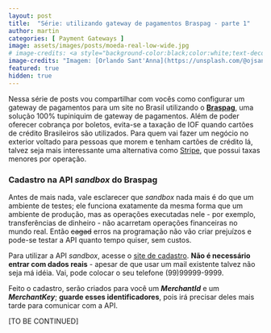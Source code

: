 ```yaml
---
layout: post
title:  "Série: utilizando gateway de pagamentos Braspag - parte 1"
author: martin
categories: [ Payment Gateways ]
image: assets/images/posts/moeda-real-low-wide.jpg
# image-credits: <a style="background-color:black;color:white;text-decoration:none;padding:4px 6px;font-family:-apple-system, BlinkMacSystemFont, &quot;San Francisco&quot;, &quot;Helvetica Neue&quot;, Helvetica, Ubuntu, Roboto, Noto, &quot;Segoe UI&quot;, Arial, sans-serif;font-size:12px;font-weight:bold;line-height:1.2;display:inline-block;border-radius:3px" href="https://unsplash.com/@ojsant?utm_medium=referral&amp;utm_campaign=photographer-credit&amp;utm_content=creditBadge" target="_blank" rel="noopener noreferrer" title="Download free do whatever you want high-resolution photos from ORLANDO SANT&#x27;ANNA"><span style="display:inline-block;padding:2px 3px"><svg xmlns="http://www.w3.org/2000/svg" style="height:12px;width:auto;position:relative;vertical-align:middle;top:-2px;fill:white" viewBox="0 0 32 32"><title>unsplash-logo</title><path d="M10 9V0h12v9H10zm12 5h10v18H0V14h10v9h12v-9z"></path></svg></span><span style="display:inline-block;padding:2px 3px">ORLANDO SANT&#x27;ANNA</span></a>
image-credits: "Imagem: [Orlando Sant'Anna](https://unsplash.com/@ojsant?utm_medium=referral&utm_campaign=photographer-credit&utm_content=creditBadge)"
featured: true
hidden: true
---
```


Nessa série de posts vou compartilhar com vocês como configurar um gateway de pagamentos para um site no Brasil utilizando o [**Braspag**](https://www.braspag.com.br/), uma solução 100% tupiniquim de gateway de pagamentos. Além de poder oferecer cobrança por boletos, evita-se a taxação de IOF quando cartões de crédito Brasileiros são utilizados. Para quem vai fazer um negócio no exterior voltado para pessoas que morem e tenham cartões de crédito lá, talvez seja mais interessante uma alternativa como [Stripe](https://stripe.com), que possui taxas menores por operação.

### Cadastro na API *sandbox* do Braspag
Antes de mais nada, vale esclarecer que *sandbox* nada mais é do que um ambiente de testes; ele funciona exatamente da mesma forma que um ambiente de produção, mas as operações executadas nele - por exemplo, transferências de dinheiro - não acarretam operações financeiras no mundo real. Então ~~cagad~~ erros na programação não vão criar prejuízos e pode-se testar a API quanto tempo quiser, sem custos.

Para utilizar a API *sandbox*, acesse o [site de cadastro](https://cadastrosandbox.braspag.com.br/). **Não é necessário entrar com dados reais** - apesar de que usar um mail existente talvez não seja má idéia. Vai, pode colocar o seu telefone (99)99999-9999.

Feito o cadastro, serão criados para você um ***MerchantId*** e um ***MerchantKey***; **guarde esses identificadores**, pois irá precisar deles mais tarde para comunicar com a API.

[TO BE CONTINUED]
